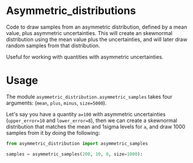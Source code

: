 # Asymmetric_distributions

Code to draw samples from an asymmetric distribution, defined by a mean value, plus asymmetric uncertainties. 
This will create an skewnormal distribution using the mean value plus the uncertainties, and will later draw random samples from that distribution.

Useful for working with quantities with asymmetric uncertainties.

# Usage

The module `asymmetric_distribution.asymmetric_samples` takes four arguments: (`mean`, `plus`, `minus`, `size=5000`).

Let's say you have a quantity `a=100` with asymmetric uncertainties (`upper_error=10` and `lower_error=8`), then we can create a skewnormal distribution that matches the mean and 1sigma levels for `a`, and draw 1000 samples from it by doing the following:

```python
from asymmetric_distribution import asymmetric_samples

samples = asymmetric_samples(200, 10, 8, size=1000):
```
